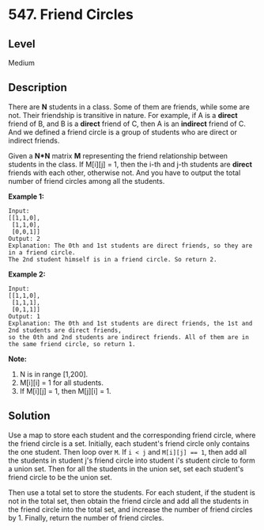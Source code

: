 # 547. Friend Circles
## Level
Medium

## Description
There are **N** students in a class. Some of them are friends, while some are not. Their friendship is transitive in nature. For example, if A is a **direct** friend of B, and B is a **direct** friend of C, then A is an **indirect** friend of C. And we defined a friend circle is a group of students who are direct or indirect friends.

Given a **N*N** matrix **M** representing the friend relationship between students in the class. If M[i][j] = 1, then the i-th and j-th students are **direct** friends with each other, otherwise not. And you have to output the total number of friend circles among all the students.

**Example 1:**
```
Input: 
[[1,1,0],
 [1,1,0],
 [0,0,1]]
Output: 2
Explanation: The 0th and 1st students are direct friends, so they are in a friend circle. 
The 2nd student himself is in a friend circle. So return 2.
```
**Example 2:**
```
Input: 
[[1,1,0],
 [1,1,1],
 [0,1,1]]
Output: 1
Explanation: The 0th and 1st students are direct friends, the 1st and 2nd students are direct friends, 
so the 0th and 2nd students are indirect friends. All of them are in the same friend circle, so return 1.
```

**Note:**
1. N is in range [1,200].
2. M[i][i] = 1 for all students.
3. If M[i][j] = 1, then M[j][i] = 1.

## Solution
Use a map to store each student and the corresponding friend circle, where the friend circle is a set. Initially, each student's friend circle only contains the one student. Then loop over `M`. If `i < j` and `M[i][j] == 1`, then add all the students in student j's friend circle into student i's student circle to form a union set. Then for all the students in the union set, set each student's friend circle to be the union set.

Then use a total set to store the students. For each student, if the student is not in the total set, then obtain the friend circle and add all the students in the friend circle into the total set, and increase the number of friend circles by 1. Finally, return the number of friend circles.
